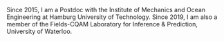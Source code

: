 ﻿---
# Display name
name: Leo Dostal

# Username (this should match the folder name)
authors:
- dostal

weight: 40

# Is this the primary user of the site?
superuser: false

# Role/position
role: Postdoc

# Room
room: Gebäude M, Raum 0.518

# Telephone
phone: +49 40 42878-2209

# Organizations/Affiliations
organizations:
- name: Institut für Mechanik und Meerestechnik
  url: "https://www.tuhh.de/mum"

# Short bio (displayed in user profile at end of posts)
bio: 

interests:
- Inference and prediction 
- Machine learning methods for mechanical systems
- Random nonlinear dynamical systems and their control


education:
  courses:
  - course: Dr.
    institution: Technische Universität Hamburg, Deutschland
    year: 2015
  - course: Diplom in Technomathematik
    institution: Universität Hamburg, Deutschland
    year: 2007



# Social/Academic Networking
# For available icons, see: https://sourcethemes.com/academic/docs/page-builder/#icons
#   For an email link, use "fas" icon pack, "envelope" icon, and a link in the
#   form "mailto:your-email@example.com" or "#contact" for contact widget.
social:
- icon: envelope
  icon_pack: 
  link: "mailto:dostal@tuhh.de"
- icon: orcid
  icon_pack: ai
  link: https://orcid.org/0000-0002-0365-2587



# Enter email to display Gravatar (if Gravatar enabled in Config)
email: ""

# Organizational groups that you belong to (for People widget)
#   Set this to `[]` or comment out if you are not using People widget.
user_groups:
- Team an der Technischen Universität Hamburg
---
Since 2015, I am a Postdoc with the Institute of Mechanics and Ocean Engineering at Hamburg University of Technology. Since 2019, I am also a member of the Fields-CQAM Laboratory for Inference &
Prediction, University of Waterloo.
